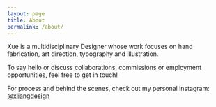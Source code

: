 ```yaml
---
layout: page
title: About
permalink: /about/
---
```


Xue is a multidisciplinary Designer whose work focuses on hand fabrication, art direction, typography and illustration.

To say hello or discuss collaborations, commissions or employment opportunities, feel free to get in touch!

For process and behind the scenes, check out my personal instagram: [@xliangdesign](http://www.instagram.com/xliangdesign)